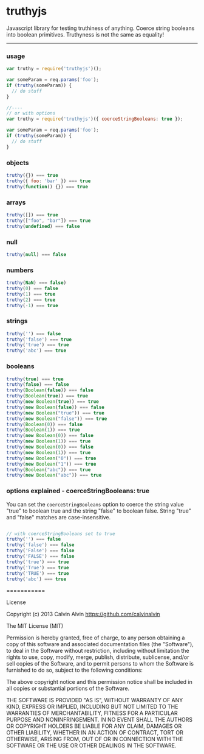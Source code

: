 # truthyjs

Javascript library for testing truthiness of anything. Coerce string booleans into boolean primitives. Truthyness is not the same as equality!

----

### usage

```js
var truthy = require('truthyjs')();

var someParam = req.params('foo');
if (truthy(someParam)) {
  // do stuff
}

//----
// or with options
var truthy = require('truthyjs')({ coerceStringBooleans: true });

var someParam = req.params('foo');
if (truthy(someParam)) {
  // do stuff
}

```


### objects

```js
truthy({}) === true
truthy({ foo: 'bar' }) === true
truthy(function() {}) === true
```

### arrays

```js
truthy([]) === true
truthy(["foo", "bar"]) === true
truthy(undefined) === false
```

### null

```js
truthy(null) === false
```


### numbers

```js
truthy(NaN) === false)
truthy(0) === false
truthy(1) === true
truthy(2) === true
truthy(-1) === true
```


### strings

```js
truthy('') === false
truthy('false') === true
truthy('true') === true
truthy('abc') === true
```

### booleans

```js
truthy(true) === true
truthy(false) === false
truthy(Boolean(false)) === false
truthy(Boolean(true)) === true
truthy(new Boolean(true)) === true
truthy(new Boolean(false)) === false
truthy(new Boolean("true")) === true
truthy(new Boolean("false")) === true
truthy(Boolean(0)) === false
truthy(Boolean(1)) === true
truthy(new Boolean(0)) === false
truthy(new Boolean(1)) === true
truthy(new Boolean(0)) === false
truthy(new Boolean(1)) === true
truthy(new Boolean("0")) === true
truthy(new Boolean("1")) === true
truthy(Boolean("abc")) === true
truthy(new Boolean("abc")) === true
```


### options explained - coerceStringBooleans: true
You can set the `coerceStringBooleans` option to coerce the string value "true" to boolean true and the string "false" to boolean false. String "true" and "false" matches are case-insensitive.


```js

// with coerceStringBooleans set to true
truthy('') === false
truthy('false') === false
truthy('False') === false
truthy('FALSE') === false
truthy('true') === true
truthy('True') === true
truthy('TRUE') === true
truthy('abc') === true
```


===========

License

Copyright (c) 2013 Calvin Alvin https://github.com/calvinalvin

The MIT License (MIT)

Permission is hereby granted, free of charge, to any person obtaining a copy of this software and associated documentation files (the "Software"), to deal in the Software without restriction, including without limitation the rights to use, copy, modify, merge, publish, distribute, sublicense, and/or sell copies of the Software, and to permit persons to whom the Software is furnished to do so, subject to the following conditions:

The above copyright notice and this permission notice shall be included in all copies or substantial portions of the Software.

THE SOFTWARE IS PROVIDED "AS IS", WITHOUT WARRANTY OF ANY KIND, EXPRESS OR IMPLIED, INCLUDING BUT NOT LIMITED TO THE WARRANTIES OF MERCHANTABILITY, FITNESS FOR A PARTICULAR PURPOSE AND NONINFRINGEMENT. IN NO EVENT SHALL THE AUTHORS OR COPYRIGHT HOLDERS BE LIABLE FOR ANY CLAIM, DAMAGES OR OTHER LIABILITY, WHETHER IN AN ACTION OF CONTRACT, TORT OR OTHERWISE, ARISING FROM, OUT OF OR IN CONNECTION WITH THE SOFTWARE OR THE USE OR OTHER DEALINGS IN THE SOFTWARE.